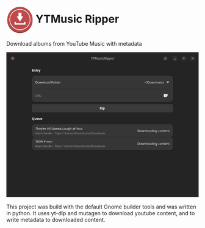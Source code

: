<h1><img align="center" width="70" src="data/icons/hicolor/scalable/apps/io.github.ethanscharlie.ytmusicripper.svg">   YTMusic Ripper</h1>

Download albums from YouTube Music with metadata

<img src="data/screenshots/screenshot1.png">

This project was build with the default Gnome builder tools and was written in python. It uses yt-dlp and mutagen to download youtube content, and to write metadata to downloaded content.
